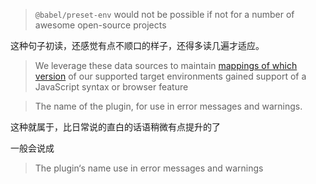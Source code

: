 > `@babel/preset-env` would not be possible if not for a number of awesome open-source projects

这种句子初读，还感觉有点不顺口的样子，还得多读几遍才适应。

> We leverage these data sources to maintain [mappings of which version](https://github.com/babel/babel/blob/master/packages/babel-compat-data/data/plugins.json) of our supported target environments gained support of a JavaScript syntax or browser feature

> The name of the plugin, for use in error messages and warnings.

这种就属于，比日常说的直白的话语稍微有点提升的了

一般会说成 

> The plugin‘s name use in error messages and warnings

